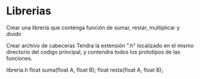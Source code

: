 
# Librerias

Crear una libreria que contenga función de sumar, restar, multiplicar y dividir

Crear archivo de cabeceras
Tendra la extensión ".h" localizado en el mismo directorio del codigo principal, y contendra todos los prototipos de las funciones.

libreria.h
    float suma(float A, float B);
    float resta(float A, float B);